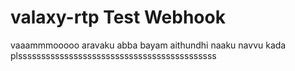 # valaxy-rtp Test Webhook
vaaammmooooo aravaku abba bayam aithundhi naaku
navvu kada plsssssssssssssssssssssssssssssssssssssssssss

